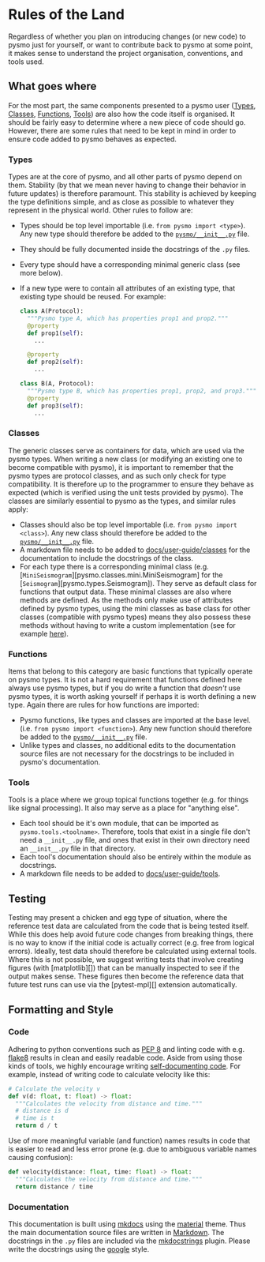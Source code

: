 # Rules of the Land

Regardless of whether you plan on introducing changes (or new code) to pysmo just for
yourself, or want to contribute back to pysmo at some point, it makes sense to understand
the project organisation, conventions, and tools used.


## What goes where

For the most part, the same components presented to a pysmo user
([Types](../user-guide/types.md), [Classes](../user-guide/classes/index.md),
[Functions](../user-guide/functions.md), [Tools](../user-guide/tools/index.md))
are also how the code itself is organised. It should be fairly easy to determine where a
new piece of code should go. However, there are some rules that need to be kept in mind
in order to ensure code added to pysmo behaves as expected.

### Types

Types are at the core of pysmo, and all other parts of pysmo depend on them. Stability
(by that we mean never having to change their behavior in future updates) is therefore
paramount. This stability is achieved by keeping the type definitions simple, and as
close as possible to whatever they represent in the physical world. Other rules to follow
are:

- Types should be top level importable (i.e. `from pysmo import <type>`). Any new type
  should therefore be added to the
  [`pysmo/__init__.py`](https://github.com/pysmo/pysmo/blob/master/pysmo/__init__.py)
  file.
- They should be fully documented inside the docstrings of the `.py` files.
- Every type should have a corresponding minimal generic class (see more below).
- If a new type were to contain all attributes of an existing type, that existing type
  should be reused. For example:

  ```python title="type_A_B.py"
  class A(Protocol):
    """Pysmo type A, which has properties prop1 and prop2."""
    @property
    def prop1(self):
      ...

    @property
    def prop2(self):
      ...

  class B(A, Protocol):
    """Pysmo type B, which has properties prop1, prop2, and prop3."""
    @property
    def prop3(self):
      ...
  ```

### Classes

The generic classes serve as containers for data, which are used via the pysmo types.
When writing a new class (or modifying an existing one to become compatible with
pysmo), it is important to remember that the pysmo types are protocol classes, and as
such only check for type compatibility. It is therefore up to the programmer to ensure
they behave as expected (which is verified using the unit tests provided by pysmo).
The classes are similarly essential to pysmo as the types, and similar rules apply:

- Classes should also be top level importable
  (i.e. `from pysmo import <class>`). Any new class should therefore be added
  to the
  [`pysmo/__init__.py`](https://github.com/pysmo/pysmo/blob/master/pysmo/__init__.py)
  file.
- A markdown file needs to be added to [docs/user-guide/classes](https://github.com/pysmo/pysmo/tree/master/docs/user-guide/classes)
  for the documentation to include the docstrings of the class.
- For each type there is a corresponding minimal class (e.g.
  [`MiniSeismogram`][pysmo.classes.mini.MiniSeismogram] for the
  [`Seismogram`][pysmo.types.Seismogram]). They serve as default class for functions that
  output data. These minimal classes are also where methods are defined. As the methods
  only make use of attributes defined by pysmo types, using the mini classes as base
  class for other classes (compatible with pysmo types) means they also possess these
  methods without having to write a custom implementation (see for
  example [here](https://github.com/pysmo/pysmo/blob/master/pysmo/classes/sac.py)).


### Functions

Items that belong to this category are basic functions that typically operate on pysmo
types. It is not a hard requirement that functions defined here always use pysmo types,
but if you do write a function that *doesn't* use pysmo types, it is worth asking
yourself if perhaps it is worth defining a new type. Again there are rules for how
functions are imported:

- Pysmo functions, like types and classes are imported at the base level.
  (i.e. `from pysmo import <function>`). Any new function should therefore be added
  to the
  [`pysmo/__init__.py`](https://github.com/pysmo/pysmo/blob/master/pysmo/__init__.py)
  file.
- Unlike types and classes, no additional edits to the documentation source files are
  not necessary for the docstrings to be included in pysmo's documentation.


### Tools

Tools is a place where we group topical functions together (e.g. for things like signal
processing). It also may serve as a place for "anything else".

- Each tool should be it's own module, that can be imported as `pysmo.tools.<toolname>`.
  Therefore, tools that exist in a single file don't need a `__init__.py` file, and ones
  that exist in their own directory need an `__init__.py` file in that directory.
- Each tool's documentation should also be entirely within the module as docstrings.
- A markdown file needs to be added to
  [docs/user-guide/tools](https://github.com/pysmo/pysmo/tree/master/docs/user-guide/tools).


## Testing

Testing may present a chicken and egg type of situation, where the reference test data
are calculated from the code that is being tested itself. While this does help avoid
future code changes from breaking things, there is no way to know if the initial code is
actually correct (e.g. free from logical errors). Ideally, test data should therefore be
calculated using external tools. Where this is not possible, we suggest writing tests
that involve creating figures (with [matplotlib][]) that can be manually inspected to see
if the output makes sense. These figures then become the reference data that future test
runs can use via the [pytest-mpl][] extension automatically.


## Formatting and Style

### Code

Adhering to python conventions such as [PEP 8](https://peps.python.org/pep-0008/) and
linting code with e.g. [flake8](https://flake8.pycqa.org/en/latest/) results in clean and
easily readable code. Aside from using those kinds of tools, we highly encourage writing
[self-documenting code](https://en.wikipedia.org/wiki/Self-documenting_code). For
example, instead of writing code to calculate velocity like this:

```python title="documented-code.py"
# Calculate the velocity v
def v(d: float, t: float) -> float:
  """Calculates the velocity from distance and time."""
  # distance is d
  # time is t
  return d / t
```

Use of more meaningful variable (and function) names results in code that is easier to
read and less error prone (e.g. due to ambiguous variable names causing confusion):

```python title="self-documenting-code.py"
def velocity(distance: float, time: float) -> float:
  """Calculates the velocity from distance and time."""
  return distance / time
```

### Documentation

This documentation is built using [mkdocs](https://www.mkdocs.org/) using the
[material](https://squidfunk.github.io/mkdocs-material/) theme. Thus the main
documentation source files are written in
[Markdown](https://en.wikipedia.org/wiki/Markdown). The docstrings in the `.py` files are
included via the [mkdocstrings](https://mkdocstrings.github.io) plugin. Please write the
docstrings using the
[google](https://sphinxcontrib-napoleon.readthedocs.io/en/latest/example_google.html)
style.
